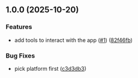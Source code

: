 ## 1.0.0 (2025-10-20)

### Features

* add tools to interact with the app ([#1](https://github.com/AppiumTestDistribution/mcp-appium/issues/1)) ([82f46fb](https://github.com/AppiumTestDistribution/mcp-appium/commit/82f46fb810f72ae432ec3bc9a197543f6ae596ba))

### Bug Fixes

* pick platform first ([c3d3db3](https://github.com/AppiumTestDistribution/mcp-appium/commit/c3d3db3b017ddf10f3ed5b208e765a6c2bd12239))
